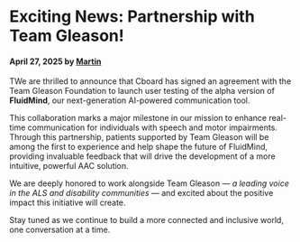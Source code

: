 # Exciting News: Partnership with Team Gleason!

#### April 27, 2025 by [Martin](https://www.linkedin.com/in/martinbedouret/)

TWe are thrilled to announce that Cboard has signed an agreement with the Team Gleason Foundation to launch user testing of the alpha version of **FluidMind**, our next-generation AI-powered communication tool.

This collaboration marks a major milestone in our mission to enhance real-time communication for individuals with speech and motor impairments. Through this partnership, patients supported by Team Gleason will be among the first to experience and help shape the future of FluidMind, providing invaluable feedback that will drive the development of a more intuitive, powerful AAC solution.

We are deeply honored to work alongside Team Gleason — _a leading voice in the ALS and disability communities_ — and excited about the positive impact this initiative will create.

Stay tuned as we continue to build a more connected and inclusive world, one conversation at a time.
